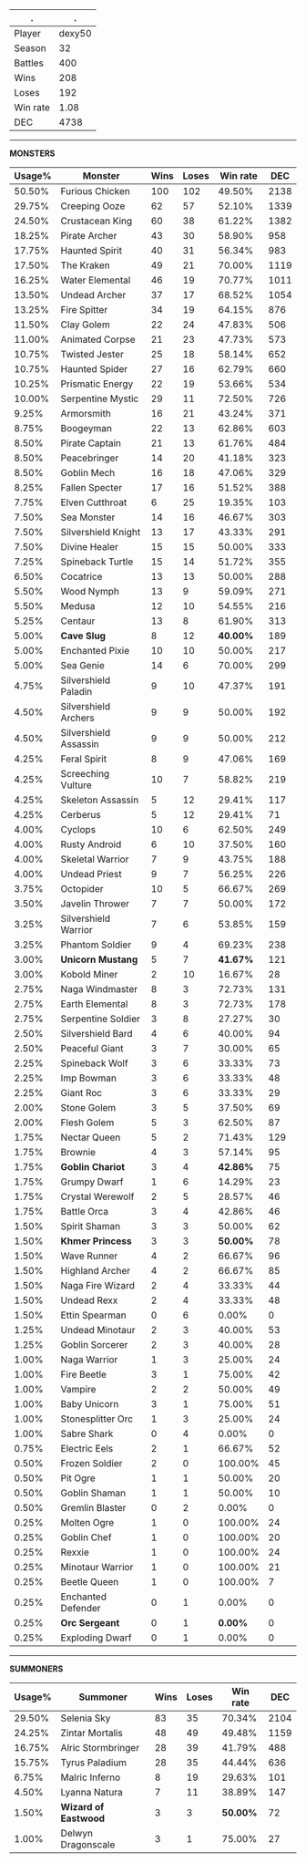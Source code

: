 .|.
|-|-
Player|dexy50
Season|32
Battles|400
Wins|208
Loses|192
Win rate|1.08
DEC|4738

---
**MONSTERS**

Usage%|Monster|Wins|Loses|Win rate|DEC|
-|-|-|-|-|-|
50.50%|Furious Chicken|100|102|49.50%|2138|
29.75%|Creeping Ooze|62|57|52.10%|1339|
24.50%|Crustacean King|60|38|61.22%|1382|
18.25%|Pirate Archer|43|30|58.90%|958|
17.75%|Haunted Spirit|40|31|56.34%|983|
17.50%|The Kraken|49|21|70.00%|1119|
16.25%|Water Elemental|46|19|70.77%|1011|
13.50%|Undead Archer|37|17|68.52%|1054|
13.25%|Fire Spitter|34|19|64.15%|876|
11.50%|Clay Golem|22|24|47.83%|506|
11.00%|Animated Corpse|21|23|47.73%|573|
10.75%|Twisted Jester|25|18|58.14%|652|
10.75%|Haunted Spider|27|16|62.79%|660|
10.25%|Prismatic Energy|22|19|53.66%|534|
10.00%|Serpentine Mystic|29|11|72.50%|726|
9.25%|Armorsmith|16|21|43.24%|371|
8.75%|Boogeyman|22|13|62.86%|603|
8.50%|Pirate Captain|21|13|61.76%|484|
8.50%|Peacebringer|14|20|41.18%|323|
8.50%|Goblin Mech|16|18|47.06%|329|
8.25%|Fallen Specter|17|16|51.52%|388|
7.75%|Elven Cutthroat|6|25|19.35%|103|
7.50%|Sea Monster|14|16|46.67%|303|
7.50%|Silvershield Knight|13|17|43.33%|291|
7.50%|Divine Healer|15|15|50.00%|333|
7.25%|Spineback Turtle|15|14|51.72%|355|
6.50%|Cocatrice|13|13|50.00%|288|
5.50%|Wood Nymph|13|9|59.09%|271|
5.50%|Medusa|12|10|54.55%|216|
5.25%|Centaur|13|8|61.90%|313|
5.00%|**Cave Slug**|8|12|**40.00%**|189|
5.00%|Enchanted Pixie|10|10|50.00%|217|
5.00%|Sea Genie|14|6|70.00%|299|
4.75%|Silvershield Paladin|9|10|47.37%|191|
4.50%|Silvershield Archers|9|9|50.00%|192|
4.50%|Silvershield Assassin|9|9|50.00%|212|
4.25%|Feral Spirit|8|9|47.06%|169|
4.25%|Screeching Vulture|10|7|58.82%|219|
4.25%|Skeleton Assassin|5|12|29.41%|117|
4.25%|Cerberus|5|12|29.41%|71|
4.00%|Cyclops|10|6|62.50%|249|
4.00%|Rusty Android|6|10|37.50%|160|
4.00%|Skeletal Warrior|7|9|43.75%|188|
4.00%|Undead Priest|9|7|56.25%|226|
3.75%|Octopider|10|5|66.67%|269|
3.50%|Javelin Thrower|7|7|50.00%|172|
3.25%|Silvershield Warrior|7|6|53.85%|159|
3.25%|Phantom Soldier|9|4|69.23%|238|
3.00%|**Unicorn Mustang**|5|7|**41.67%**|121|
3.00%|Kobold Miner|2|10|16.67%|28|
2.75%|Naga Windmaster|8|3|72.73%|131|
2.75%|Earth Elemental|8|3|72.73%|178|
2.75%|Serpentine Soldier|3|8|27.27%|30|
2.50%|Silvershield Bard|4|6|40.00%|94|
2.50%|Peaceful Giant|3|7|30.00%|65|
2.25%|Spineback Wolf|3|6|33.33%|73|
2.25%|Imp Bowman|3|6|33.33%|48|
2.25%|Giant Roc|3|6|33.33%|29|
2.00%|Stone Golem|3|5|37.50%|69|
2.00%|Flesh Golem|5|3|62.50%|87|
1.75%|Nectar Queen|5|2|71.43%|129|
1.75%|Brownie|4|3|57.14%|95|
1.75%|**Goblin Chariot**|3|4|**42.86%**|75|
1.75%|Grumpy Dwarf|1|6|14.29%|23|
1.75%|Crystal Werewolf|2|5|28.57%|46|
1.75%|Battle Orca|3|4|42.86%|46|
1.50%|Spirit Shaman|3|3|50.00%|62|
1.50%|**Khmer Princess**|3|3|**50.00%**|78|
1.50%|Wave Runner|4|2|66.67%|96|
1.50%|Highland Archer|4|2|66.67%|85|
1.50%|Naga Fire Wizard|2|4|33.33%|44|
1.50%|Undead Rexx|2|4|33.33%|48|
1.50%|Ettin Spearman|0|6|0.00%|0|
1.25%|Undead Minotaur|2|3|40.00%|53|
1.25%|Goblin Sorcerer|2|3|40.00%|28|
1.00%|Naga Warrior|1|3|25.00%|24|
1.00%|Fire Beetle|3|1|75.00%|42|
1.00%|Vampire|2|2|50.00%|49|
1.00%|Baby Unicorn|3|1|75.00%|51|
1.00%|Stonesplitter Orc|1|3|25.00%|24|
1.00%|Sabre Shark|0|4|0.00%|0|
0.75%|Electric Eels|2|1|66.67%|52|
0.50%|Frozen Soldier|2|0|100.00%|45|
0.50%|Pit Ogre|1|1|50.00%|20|
0.50%|Goblin Shaman|1|1|50.00%|10|
0.50%|Gremlin Blaster|0|2|0.00%|0|
0.25%|Molten Ogre|1|0|100.00%|24|
0.25%|Goblin Chef|1|0|100.00%|20|
0.25%|Rexxie|1|0|100.00%|24|
0.25%|Minotaur Warrior|1|0|100.00%|21|
0.25%|Beetle Queen|1|0|100.00%|7|
0.25%|Enchanted Defender|0|1|0.00%|0|
0.25%|**Orc Sergeant**|0|1|**0.00%**|0|
0.25%|Exploding Dwarf|0|1|0.00%|0|

---
**SUMMONERS**

Usage%|Summoner|Wins|Loses|Win rate|DEC|
-|-|-|-|-|-|
29.50%|Selenia Sky|83|35|70.34%|2104|
24.25%|Zintar Mortalis|48|49|49.48%|1159|
16.75%|Alric Stormbringer|28|39|41.79%|488|
15.75%|Tyrus Paladium|28|35|44.44%|636|
6.75%|Malric Inferno|8|19|29.63%|101|
4.50%|Lyanna Natura|7|11|38.89%|147|
1.50%|**Wizard of Eastwood**|3|3|**50.00%**|72|
1.00%|Delwyn Dragonscale|3|1|75.00%|27|
